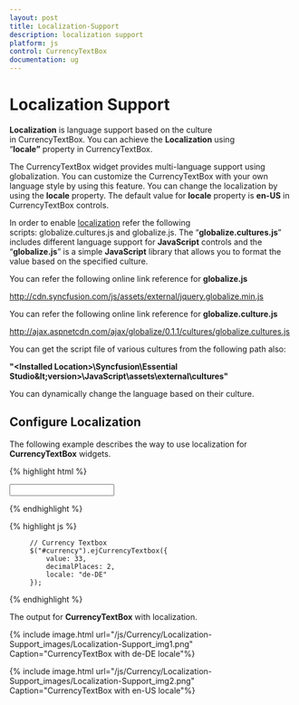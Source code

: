 ```yaml
---
layout: post
title: Localization-Support
description: localization support
platform: js
control: CurrencyTextBox  
documentation: ug
---
```


# Localization Support

**Localization** is language support based on the culture in CurrencyTextBox. You can achieve the **Localization** using “**locale”** property in CurrencyTextBox. 

The CurrencyTextBox widget provides multi-language support using globalization. You can customize the CurrencyTextBox with your own language style by using this feature. You can change the localization by using the **locale** property. The default value for **locale** property is **en-US** in CurrencyTextBox controls.

In order to enable [localization](http://help.syncfusion.com/ug/js/default.htm) refer the following scripts: globalize.cultures.js and globalize.js. The “**globalize.cultures.js**” includes different language support for **JavaScript** controls and the “**globalize.js**” is a simple **JavaScript** library that allows you to format the value based on the specified culture.

You can refer the following online link reference for **globalize.js**

http://cdn.syncfusion.com/js/assets/external/jquery.globalize.min.js

You can refer the following online link reference for **globalize.culture.js**

http://ajax.aspnetcdn.com/ajax/globalize/0.1.1/cultures/globalize.cultures.js

You can get the script file of various cultures from the following path also:

**"&lt;Installed Location&gt;\Syncfusion\Essential Studio\&lt;version&gt;\JavaScript\assets\external\cultures"**

You can dynamically change the language based on their culture.

## Configure Localization

The following example describes the way to use localization for **CurrencyTextBox** widgets.

{% highlight html %}

   <input id="currency" type="text" />

{% endhighlight %}

{% highlight js %}

    
         // Currency Textbox 
         $("#currency").ejCurrencyTextbox({
             value: 33,
             decimalPlaces: 2,
             locale: "de-DE"
         });


{% endhighlight %}





The output for **CurrencyTextBox** with localization.



{% include image.html url="/js/Currency/Localization-Support_images/Localization-Support_img1.png" Caption="CurrencyTextBox with de-DE locale"%}



{% include image.html url="/js/Currency/Localization-Support_images/Localization-Support_img2.png" Caption="CurrencyTextBox with en-US locale"%}

